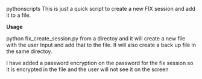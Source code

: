 pythonscripts
This is just a quick script to create a new FIX session and add it to a file. 

**Usage**

python fix_create_session.py from a directoy and it will create a new file with the user Input and add that to the file. 
It will also create a back up file in the same directoy. 

I have added a password encryption on the password for the fix session so it is encrypted in the file and the user will not see it on the screen 

